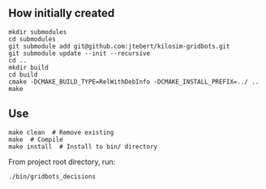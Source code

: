 ## How initially created

```shell
mkdir submodules
cd submodules
git submodule add git@github.com:jtebert/kilosim-gridbots.git
git submodule update --init --recursive
cd ..
mkdir build
cd build
cmake -DCMAKE_BUILD_TYPE=RelWithDebInfo -DCMAKE_INSTALL_PREFIX=../ ..
make
```

## Use

```shell
make clean  # Remove existing
make  # Compile
make install  # Install to bin/ directory
```

From project root directory, run:
```shell
./bin/gridbots_decisions
```